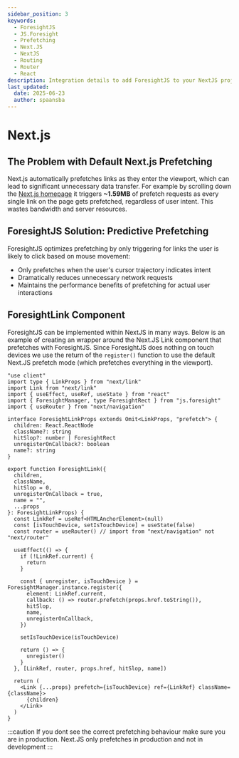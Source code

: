 ```yaml
---
sidebar_position: 3
keywords:
  - ForesightJS
  - JS.Foresight
  - Prefetching
  - Next.JS
  - NextJS
  - Routing
  - Router
  - React
description: Integration details to add ForesightJS to your NextJS projects
last_updated:
  date: 2025-06-23
  author: spaansba
---
```


# Next.js

## The Problem with Default Next.js Prefetching

Next.js automatically prefetches links as they enter the viewport, which can lead to significant unnecessary data transfer. For example by scrolling down the [Next.js homepage](https://nextjs.org/) it triggers **~1.59MB** of prefetch requests as every single link on the page gets prefetched, regardless of user intent. This wastes bandwidth and server resources.

## ForesightJS Solution: Predictive Prefetching

ForesightJS optimizes prefetching by only triggering for links the user is likely to click based on mouse movement:

- Only prefetches when the user's cursor trajectory indicates intent
- Dramatically reduces unnecessary network requests
- Maintains the performance benefits of prefetching for actual user interactions

## ForesightLink Component

ForesightJS can be implemented within NextJS in many ways. Below is an example of creating an wrapper around the Next.JS Link component that prefetches with ForesightJS. Since ForesightJS does nothing on touch devices we use the return of the `register()` function to use the default Next.JS prefetch mode (which prefetches everything in the viewport).

```tsx
"use client"
import type { LinkProps } from "next/link"
import Link from "next/link"
import { useEffect, useRef, useState } from "react"
import { ForesightManager, type ForesightRect } from "js.foresight"
import { useRouter } from "next/navigation"

interface ForesightLinkProps extends Omit<LinkProps, "prefetch"> {
  children: React.ReactNode
  className?: string
  hitSlop?: number | ForesightRect
  unregisterOnCallback?: boolean
  name?: string
}

export function ForesightLink({
  children,
  className,
  hitSlop = 0,
  unregisterOnCallback = true,
  name = "",
  ...props
}: ForesightLinkProps) {
  const LinkRef = useRef<HTMLAnchorElement>(null)
  const [isTouchDevice, setIsTouchDevice] = useState(false)
  const router = useRouter() // import from "next/navigation" not "next/router"

  useEffect(() => {
    if (!LinkRef.current) {
      return
    }

    const { unregister, isTouchDevice } = ForesightManager.instance.register({
      element: LinkRef.current,
      callback: () => router.prefetch(props.href.toString()),
      hitSlop,
      name,
      unregisterOnCallback,
    })

    setIsTouchDevice(isTouchDevice)

    return () => {
      unregister()
    }
  }, [LinkRef, router, props.href, hitSlop, name])

  return (
    <Link {...props} prefetch={isTouchDevice} ref={LinkRef} className={className}>
      {children}
    </Link>
  )
}
```

:::caution
If you dont see the correct prefetching behaviour make sure you are in production. Next.JS only prefetches in production and not in development
:::